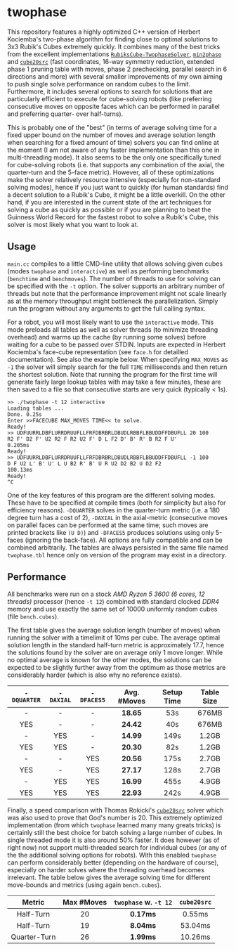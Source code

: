 # twophase

This repository features a highly optimized C++ version of Herbert Kociemba's two-phase algorithm for finding close to optimal solutions to 3x3 Rubik's Cubes extremely quickly.
It combines many of the best tricks from the excellent implementations [`RubiksCube-TwophaseSolver`](https://github.com/hkociemba/RubiksCube-TwophaseSolver), [`min2phase`](https://github.com/cs0x7f/min2phase) and [`cube20src`](https://github.com/rokicki/cube20src) (fast coordinates, 16-way symmetry reduction, extended phase 1 pruning table with moves, phase 2 prechecking, parallel search in 6 directions and more) with several smaller improvements of my own aiming to push single solve performance on random cubes to the limit. 
Furthermore, it includes several options to search for solutions that are particularly efficient to execute for cube-solving robots (like preferring consecutive moves on opposite faces which can be performed in parallel and preferring quarter- over half-turns).

This is probably one of the "best" (in terms of average solving time for a fixed upper bound on the number of moves and average solution length when searching for a fixed amount of time) solvers you can find online at the moment (I am not aware of any faster implementation than this one in multi-threading mode).
It also seems to be the only one specifically tuned for cube-solving robots (i.e. that supports any combination of the axial, the quarter-turn and the 5-face metric).
However, all of these optimizations make the solver relatively resource intensive (especially for non-standard solving modes), hence if you just want to quickly (for human standards) find a decent solution to a Rubik's Cube, it might be a little overkill. 
On the other hand, if you are interested in the current state of the art techniques for solving a cube as quickly as possible or if you are planning to beat the Guinness World Record for the fastest robot to solve a Rubik's Cube, this solver is most likely what you want to look at.

## Usage

`main.cc` compiles to a little CMD-line utility that allows solving given cubes (modes `twophase` and `interactive`) as well as performing benchmarks (`benchtime` and `benchmoves`). The number of threads to use for solving can be specified with the `-t` option. The solver supports an arbitrary number of threads but note that the performance improvement might not scale linearly as at the memory throughput might bottleneck the parallelization. Simply run the program without any arguments to get the full calling syntax.

For a robot, you will most likely want to use the `interactive` mode. This mode preloads all tables as well as solver threads (to minimize threading overhead) and warms up the cache (by running some solves) before waiting for a cube to be passed over STDIN. Inputs are expected in Herbert Kociemba's face-cube representation (see `face.h` for detailled documentation). See also the example below. When specifying `MAX_MOVES` as `-1` the solver will simply search for the full `TIME` milliseconds and then return the shortest solution. Note that running the program for the first time will generate fairly large lookup tables with may take a few minutes, these are then saved to a file so that consecutive starts are very quick (typically < 1s).

```
>> ./twophase -t 12 interactive
Loading tables ...
Done. 0.25s
Enter >>FACECUBE MAX_MOVES TIME<< to solve.
Ready!
>> UDFUURRLDBFLURRDRUUFLLFRFDBRBRLDBUDLRBBFLBBUDDFFDBUFLL 20 100
R2 F' D2 F' U2 R2 F R2 U2 F' D L F2 D' B' R' B R2 F U'
0.205ms
Ready!
>> UDFUURRLDBFLURRDRUUFLLFRFDBRBRLDBUDLRBBFLBBUDDFFDBUFLL -1 100
D F U2 L' B' U' L U B2 R' B' U R U2 D2 B2 U D2 F2
100.13ms
Ready!
^C
```

One of the key features of this program are the different solving modes. These have to be specified at compile times (both for simplicity but also for efficiency reasons). `-DQUARTER` solves in the quarter-turn metric (i.e. a 180 degree turn has a cost of 2), `-DAXIAL` in the axial-metric (consecutive moves on parallel faces can be performed at the same time; such moves are printed brackets like `(U D)`) and `-DFACES5` produces solutions using only 5-faces (ignoring the back-face). All options are fully compatible and can be combined arbitrarily. The tables are always persisted in the same file named `twophase.tbl` hence only on version of the program may exist in a directory.

## Performance

All benchmarks were run on a stock *AMD Ryzen 5 3600 (6 cores, 12 threads)* processor (hence `-t 12`) combined with standard clocked *DDR4* memory and use exactly the same set of 10000 uniformly random cubes (file `bench.cubes`).

The first table gives the average solution length (number of moves) when running the solver with a timelimit of 10ms per cube. The average optimal solution length in the standard half-turn metric is approximately 17.7, hence the solutions found by the solver are on average only 1 move longer. While no optimal average is known for the other modes, the solutions can be expected to be slightly further away from the optimum as those metrics are considerably harder (which is also why no reference exists).

| `-DQUARTER` | `-DAXIAL`  | `-DFACES5` | Avg. #Moves | Setup Time | Table Size |
| :---------: | :--------: | :--------: | :---------: | :--------: | :--------: |
| -           | -          | -          | **18.65**   | 53s        | 676MB      |
| YES         | -          | -          | **24.42**   | 40s        | 676MB      |
| -           | YES        | -          | **14.99**   | 149s       | 1.2GB      |
| YES         | YES        | -          | **20.30**   | 82s        | 1.2GB      |
| -           | -          | YES        | **20.56**   | 175s       | 2.7GB      |
| YES         | -          | YES        | **27.17**   | 128s       | 2.7GB      |
| -           | YES        | YES        | **16.99**   | 455s       | 4.9GB      |
| YES         | YES        | YES        | **22.93**   | 242s       | 4.9GB      |

Finally, a speed comparison with Thomas Rokicki's [`cube20src`](https://github.com/rokicki/cube20src) solver which was also used to prove that God's number is 20. This extremely optimized implementation (from which `twophase` learned many many greats tricks) is certainly still the best choice for batch solving a large number of cubes. In single threaded mode it is also around 50% faster. It does however (as of right now) not support multi-threaded search for individual cubes (or any of the the additional solving options for robots). With this enabled `twophase` can perform considerably better (depending on the hardware of course), especially on harder solves where the threading overhead becomes irrelevant. The table below gives the average solving time for different move-bounds and metrics (using again `bench.cubes`).

| Metric       | Max #Moves | `twophase` w. `-t 12` | `cube20src` |
| :-----:      | :--------: | :-------------------: | :---------: |
| Half-Turn    | 20         | **0.17ms**            | 0.55ms      |
| Half-Turn    | 19         | **8.04ms**            | 53.04ms     |
| Quarter-Turn | 26         | **1.99ms**            | 10.26ms     |

